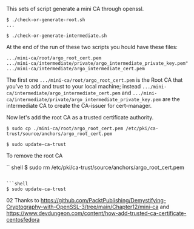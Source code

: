 This sets of script generate a mini CA through openssl.

```shell
$ ./check-or-generate-root.sh
...
```

```shell
$ ./check-or-generate-intermediate.sh
```

At the end of the run of these two scripts you hould have these files:

```shell
.../mini-ca/root/argo_root_cert.pem
.../mini-ca/intermediate/private/argo_intermediate_private_key.pem"
.../mini-ca/intermediate/argo_intermediate_cert.pem
```

The first one `.../mini-ca/root/argo_root_cert.pem` is the Root CA that you've to add and trust to your local machine; instead `.../mini-ca/intermediate/argo_intermediate_cert.pem` and `.../mini-ca/intermediate/private/argo_intermediate_private_key.pem` are the intermediate CA to create the CA-issuer for cert-manager.


Now let's add the root CA as a trusted certificate authority.

``` shell
$ sudo cp ./mini-ca/root/argo_root_cert.pem /etc/pki/ca-trust/source/anchors/argo_root_cert.pem
```

```shell
$ sudo update-ca-trust
```



To remove the root CA

`` shell
$ sudo rm /etc/pki/ca-trust/source/anchors/argo_root_cert.pem
```

```shell
$ sudo update-ca-trust
```
02
Thanks to https://github.com/PacktPublishing/Demystifying-Cryptography-with-OpenSSL-3/tree/main/Chapter12/mini-ca
and https://www.devdungeon.com/content/how-add-trusted-ca-certificate-centosfedora
